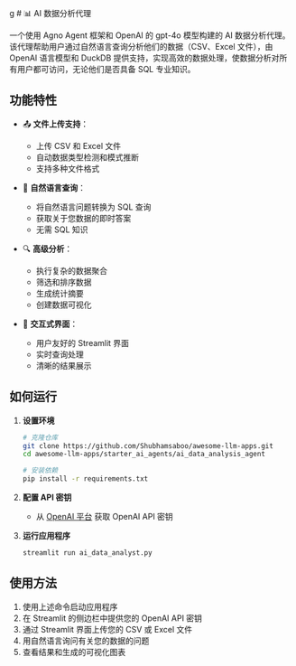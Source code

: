 g # 📊 AI 数据分析代理

一个使用 Agno Agent 框架和 OpenAI 的 gpt-4o 模型构建的 AI 数据分析代理。该代理帮助用户通过自然语言查询分析他们的数据（CSV、Excel 文件），由 OpenAI 语言模型和 DuckDB 提供支持，实现高效的数据处理，使数据分析对所有用户都可访问，无论他们是否具备 SQL 专业知识。

## 功能特性

- 📤 **文件上传支持**：
  - 上传 CSV 和 Excel 文件
  - 自动数据类型检测和模式推断
  - 支持多种文件格式

- 💬 **自然语言查询**：
  - 将自然语言问题转换为 SQL 查询
  - 获取关于您数据的即时答案
  - 无需 SQL 知识

- 🔍 **高级分析**：
  - 执行复杂的数据聚合
  - 筛选和排序数据
  - 生成统计摘要
  - 创建数据可视化

- 🎯 **交互式界面**：
  - 用户友好的 Streamlit 界面
  - 实时查询处理
  - 清晰的结果展示

## 如何运行

1. **设置环境**
   ```bash
   # 克隆仓库
   git clone https://github.com/Shubhamsaboo/awesome-llm-apps.git
   cd awesome-llm-apps/starter_ai_agents/ai_data_analysis_agent

   # 安装依赖
   pip install -r requirements.txt
   ```

2. **配置 API 密钥**
   - 从 [OpenAI 平台](https://platform.openai.com) 获取 OpenAI API 密钥

3. **运行应用程序**
   ```bash
   streamlit run ai_data_analyst.py
   ```

## 使用方法

1. 使用上述命令启动应用程序
2. 在 Streamlit 的侧边栏中提供您的 OpenAI API 密钥
3. 通过 Streamlit 界面上传您的 CSV 或 Excel 文件
4. 用自然语言询问有关您的数据的问题
5. 查看结果和生成的可视化图表